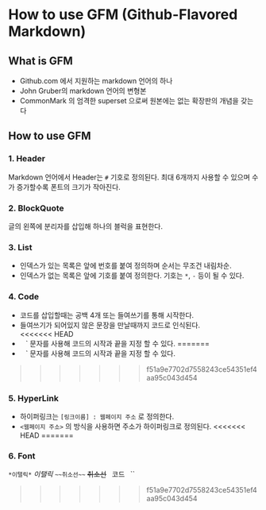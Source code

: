 # How to use GFM (Github-Flavored Markdown)

## What is GFM  
* Github.com 에서 지원하는 markdown 언어의 하나  
* John Gruber의 markdown 언어의 변형본
* CommonMark 의 엄격한 superset 으로써 원본에는 없는 확장판의 개념을 갖는다  

## How to use GFM

### 1. Header  
Markdown 언어에서 Header는 `#` 기호로 정의된다.
최대 6개까지 사용할 수 있으며 
수가 증가할수록 폰트의 크기가 작아진다.

### 2. BlockQuote
글의 왼쪽에 분리자를 삽입해 하나의 블럭을 표현한다.  

### 3. List
* 인덱스가 있는 목록은 앞에 번호를 붙여 정의하며 순서는 무조건 내림차순.  
* 인덱스가 없는 목록은 앞에 기호를 붙여 정의한다.
기호는 `*`, `-` 등이 될 수 있다.  

### 4. Code
* 코드를 삽입할때는 공백 4개 또는 들여쓰기를 통해 시작한다.
* 들여쓰기가 되어있지 않은 문장을 만날때까지 코드로 인식된다.  
<<<<<<< HEAD
* ` ` ` 문자를 사용해 코드의 시작과 끝을 지정 할 수 있다. 
=======
* ` ` ` 문자를 사용해 코드의 시작과 끝을 지정 할 수 있다.  
>>>>>>> f51a9e7702d7558243ce54351ef4aa95c043d454

### 5. HyperLink
* 하이퍼링크는 `[링크이름] : 웹페이지 주소` 로 정의한다.
* `<웹페이지 주소>` 의 방식을 사용하면 주소가 하이퍼링크로 정의된다.
<<<<<<< HEAD
=======

### 6. Font
`*이탤릭*`
*이탤릭*
`~~취소선~~`
~~취소선~~
` `코드` `
``
>>>>>>> f51a9e7702d7558243ce54351ef4aa95c043d454
